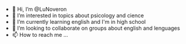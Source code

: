 - 👋 Hi, I’m @LuNoveron
- 👀 I’m interested in topics about psicology and cience
- 🌱 I’m currently learning english and I'm in high school 
- 💞️ I’m looking to collaborate on groups about english and lenguages
- 📫 How to reach me ...

<!---
LuNoveron/LuNoveron is a ✨ special ✨ repository because its `README.md` (this file) appears on your GitHub profile.
You can click the Preview link to take a look at your changes.
--->
